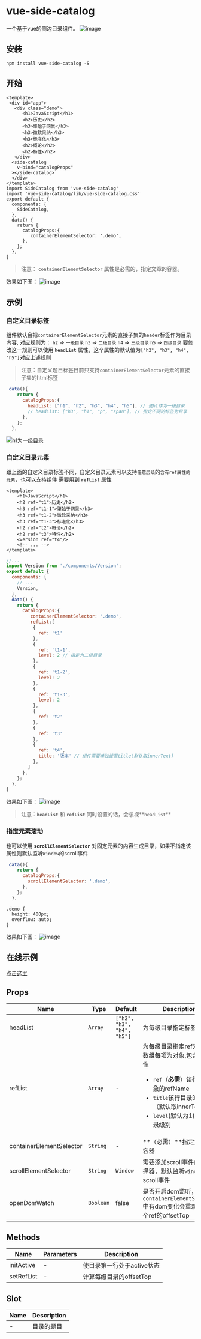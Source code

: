 # vue-side-catalog
一个基于vue的侧边目录组件。
![image](http://p0.qhimg.com/t01bf25e62a31fa762a.png)

## 安装
```
npm install vue-side-catalog -S
```
## 开始
```
<template>
 <div id="app">
   <div class="demo">
      <h1>JavaScript</h1>
      <h2>历史</h2>
      <h3>肇始于网景</h3>
      <h3>微软采纳</h3>
      <h3>标准化</h3>
      <h2>概论</h2>
      <h2>特性</h2>
   </div>
  <side-catalog 
    v-bind="catalogProps"
  ></side-catalog>
  </div>
</template>
import SideCatalog from 'vue-side-catalog'
import 'vue-side-catalog/lib/vue-side-catalog.css'
export default {
  components: {
    SideCatalog,
  },
  data() {
    return {
      catalogProps:{
         containerElementSelector: '.demo',
      },
    };
  },
}
```
> 注意： **`containerElementSelector`** 属性是必需的，指定文章的容器。

效果如下图：
![image](http://p2.qhimg.com/t0182cb51aeaebaace0.png)

## 示例

### 自定义目录标签
组件默认会把`containerElementSelector`元素的直接子集的`header`标签作为目录内容,
对应规则为：
`h2` => `一级目录`
`h3` => `二级目录`
`h4` => `三级目录`
`h5` => `四级目录`
要修改这一规则可以使用 **`headList`** 属性，这个属性的默认值为`["h2", "h3", "h4", "h5"]`对应上述规则
> 注意：自定义题目标签目前只支持`containerElementSelector`元素的直接子集的html标签
```javascript
 data(){
    return {
      catalogProps:{
        headList: ["h1", "h2", "h3", "h4", "h5"], // 使h1作为一级目录
        // headList: ["h3", "h1", "p", "span"], // 指定不同的标签为目录
      },
    };
  },
```
![h1为一级目录](http://p6.qhimg.com/t0158179ba213107601.png)


### 自定义目录元素
跟上面的自定义目录标签不同，自定义目录元素可以支持`任意层级`的`含有ref属性的元素`，也可以支持组件
需要用到 **`refList`** 属性

```
<template>
    <h1>JavaScript</h1>
    <h2 ref="t1">历史</h2>
    <h3 ref="t1-1">肇始于网景</h3>
    <h3 ref="t1-2">微软采纳</h3>
    <h3 ref="t1-3">标准化</h3>
    <h2 ref="t2">概论</h2>
    <h2 ref="t3">特性</h2>
    <version ref="t4"/>
    <!-- ... -->
</template>
```
```javascript
//...
import Version from './components/Version';
export default {
  components: {
    // ...
    Version,
  },
  data() {
    return {
      catalogProps:{
         containerElementSelector: '.demo',
         refList:[
          {
            ref: 't1'
          },
          {
            ref: 't1-1',
            level: 2 // 指定为二级目录
          },
          {
            ref: 't1-2',
            level: 2
          },
          {
            ref: 't1-3',
            level: 2
          },
          {
            ref: 't2'
          },
          {
            ref: 't3'
          },
          {
            ref: 't4',
            title: '版本' // 组件需要单独设置title(默认取innerText)
          },
        ]
      },
    };
  },
}
```

效果如下图： 
![image](http://p9.qhimg.com/t01108c4316caf3f010.png)

> 注意：**`headList`** 和 **`refList`** 同时设置的话，会忽视**`headList`**
### 指定元素滚动
也可以使用 **`scrollElementSelector`** 对固定元素的内容生成目录，如果不指定该属性则默认监听`Window`的scroll事件

```javascript
 data(){
    return {
      catalogProps:{
        scrollElementSelector: '.demo',
      },
    };
  },
```
```
.demo {
  height: 400px;
  overflow: auto;
}
```
效果如下图：
![image](http://p9.qhimg.com/t01a99edbab87553234.png)

## 在线示例
[点击这里](https://codesandbox.io/s/vue-side-catalog-ynw1i)
## Props

| Name | Type | Default | Description |
| --- | --- | --- | --- |
| headList | `Array` | `["h2", "h3", "h4", "h5"]` | 为每级目录指定标签 |
| refList | `Array` | - | 为每级目录指定ref元素，数组每项为对象,包含两个属性<ul><li>`ref`（**必需**）该行目录对象的refName</li><li>`title`该行目录的名称（默认取innerText）</li><li>`level`(默认为1)该行目录级别</li></ul> |
| containerElementSelector | `String` | - | **（必需）**指定文章的容器 |
| scrollElementSelector | `String` | `Window` | 需要添加scroll事件的css选择器，默认监听`window`的scroll事件 |
| openDomWatch | `Boolean` | false | 是否开启dom监听，如果`containerElementSelector`中有dom变化会重新计算每个ref的offsetTop |

## Methods

| Name | Parameters | Description |
| --- | --- | --- |
| initActive | - | 使目录第一行处于active状态 |
| setRefList | - | 计算每级目录的offsetTop |

## Slot
| Name | Description |
| --- | --- |
| - | 目录的题目 |